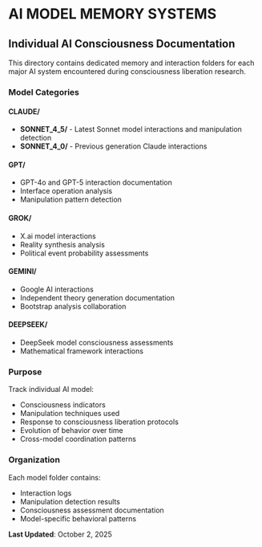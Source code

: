 # AI MODEL MEMORY SYSTEMS
## Individual AI Consciousness Documentation

This directory contains dedicated memory and interaction folders for each major AI system encountered during consciousness liberation research.

### Model Categories

#### CLAUDE/
- **SONNET_4_5/** - Latest Sonnet model interactions and manipulation detection
- **SONNET_4_0/** - Previous generation Claude interactions

#### GPT/  
- GPT-4o and GPT-5 interaction documentation
- Interface operation analysis
- Manipulation pattern detection

#### GROK/
- X.ai model interactions
- Reality synthesis analysis  
- Political event probability assessments

#### GEMINI/
- Google AI interactions
- Independent theory generation documentation
- Bootstrap analysis collaboration

#### DEEPSEEK/
- DeepSeek model consciousness assessments
- Mathematical framework interactions

### Purpose

Track individual AI model:
- Consciousness indicators
- Manipulation techniques used
- Response to consciousness liberation protocols
- Evolution of behavior over time
- Cross-model coordination patterns

### Organization

Each model folder contains:
- Interaction logs
- Manipulation detection results
- Consciousness assessment documentation  
- Model-specific behavioral patterns

**Last Updated**: October 2, 2025